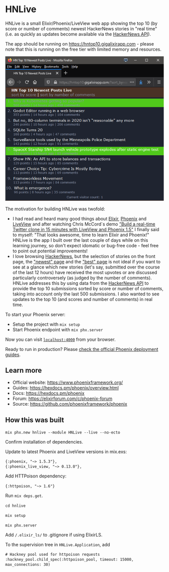 # HNLive

HNLive is a small Elixir/Phoenix/LiveView web app showing the top 10 (by score or number of comments) newest HackerNews stories in "real time" (i.e. as quickly as updates become available via the [HackerNews API](https://github.com/HackerNews/API)).

The app should be running on https://hntop10.gigalixirapp.com - please note that this is running on the free tier with limited memory and resources.

![A screenshot of the HNLive app, showing the top 10 newest HN posts sorted by score](screenshot1.png)

The motivation for building HNLive was twofold:
  * I had read and heard many good things about [Elixir](https://elixir-lang.org/), [Phoenix](https://www.phoenixframework.org/) and [LiveView](https://hexdocs.pm/phoenix_live_view/Phoenix.LiveView.html) and after watching Chris McCord`s demo ["Build a real-time Twitter clone in 15 minutes with LiveView and Phoenix 1.5"](https://www.youtube.com/watch?v=MZvmYaFkNJI) I finally said to myself: "That looks awesome, time to learn Elixir and Phoenix!" HNLive is the app I built over the last couple of days while on this learning journey, so don't expect idomatic or bug-free code - feel free to point out potential improvements!
  * I love browsing [HackerNews](https://news.ycombinator.com/), but the selection of stories on the front page, the ["newest" page](https://news.ycombinator.com/newest) and the ["best" page](https://news.ycombinator.com/best) is not ideal if you want to see at a glance which new stories (let's say, submitted over the course of the last 12 hours) have received the most upvotes or are discussed particularly controversely (as judged by the number of comments). HNLive addresses this by using data from the [HackerNews API](https://github.com/HackerNews/API) to provide the top 10 submissions sorted by score or number of comments, taking into account only the last 500 submissions. I also wanted to see updates to the top 10 (and scores and number of comments) in real time.

To start your Phoenix server:

  * Setup the project with `mix setup`
  * Start Phoenix endpoint with `mix phx.server`

Now you can visit [`localhost:4000`](http://localhost:4000) from your browser.

Ready to run in production? Please [check the official Phoenix deployment guides](https://hexdocs.pm/phoenix/deployment.html).

## Learn more

  * Official website: https://www.phoenixframework.org/
  * Guides: https://hexdocs.pm/phoenix/overview.html
  * Docs: https://hexdocs.pm/phoenix
  * Forum: https://elixirforum.com/c/phoenix-forum
  * Source: https://github.com/phoenixframework/phoenix

## How this was built

`mix phx.new hnlive --module HNLive --live --no-ecto`

Confirm installation of dependencies.

Update to latest Phoenix and LiveView versions in mix.exs:

``` 
{:phoenix, "~> 1.5.3"},
{:phoenix_live_view, "~> 0.13.0"},
```

Add HTTPoison dependency:

`{:httpoison, "~> 1.6"}`

Run `mix deps.get`.

`cd hnlive`

`mix setup`

`mix phx.server`

Add `/.elixir_ls/` to .gitignore if using ElixirLS.

To the supervision tree in `HNLive.Application`, add 

```
# Hackney pool used for httpoison requests
:hackney_pool.child_spec(:httpoison_pool, timeout: 15000, max_connections: 30)
```
